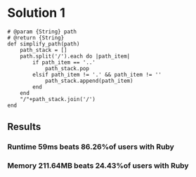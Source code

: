 # Solution 1

```
# @param {String} path
# @return {String}
def simplify_path(path)
    path_stack = []
    path.split('/').each do |path_item|
        if path_item == '..'
            path_stack.pop
        elsif path_item != '.' && path_item != ''
            path_stack.append(path_item)
        end
    end
    "/"+path_stack.join('/')
end
```

## Results 
### Runtime 59ms beats 86.26%of users with Ruby
### Memory 211.64MB beats 24.43%of users with Ruby


